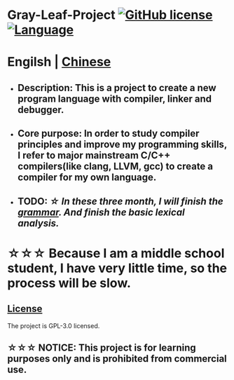 ﻿# **Gray-Leaf-Project** [![GitHub license](https://img.shields.io/badge/license-GPLv3.0-blue.svg)](/LICENSE) [![Language](https://img.shields.io/badge/language-C++-green.svg)](https://isocpp.org/)

# Engilsh | [Chinese](/README-Chinese.md)

* ## __Description__: This is a project to create a new program language with compiler, linker and debugger.
* ## __Core purpose__: In order to study compiler principles and improve my programming skills, I refer to major mainstream C/C++ compilers(like clang, LLVM, gcc) to create a compiler for my own language.
* ## __TODO__: *☆ In these three month, I will finish the [grammar](/Grammar/first.md). And finish the basic lexical analysis.*

# **☆☆☆ Because I am a middle school student, I have very little time, so the process will be slow.**

## [License](/LICENSE)
The project is GPL-3.0 licensed.
## ☆☆☆ NOTICE: This project is for learning purposes only and is prohibited from commercial use.